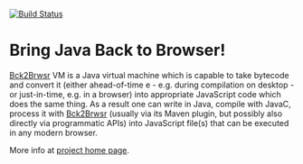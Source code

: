 [![Build Status](https://travis-ci.org/jtulach/bck2brwsr.svg?branch=master)](https://travis-ci.org/jtulach/bck2brwsr)

# Bring Java Back to Browser!

[Bck2Brwsr](http://bck2brwsr.apidesign.org) VM is a Java virtual machine which is capable to take bytecode and convert it
(either ahead-of-time e - e.g. during compilation on desktop - or just-in-time, e.g. in a browser) 
into appropriate JavaScript code which does the same thing. As a result one can write in Java, 
compile with JavaC, process it with [Bck2Brwsr](http://bck2brwsr.apidesign.org) 
(usually via its Maven plugin, but possibly also directly via programmatic APIs) into 
JavaScript file(s) that can be executed in any modern browser. 


More info at [project home page](http://bck2brwsr.apidesign.org).
